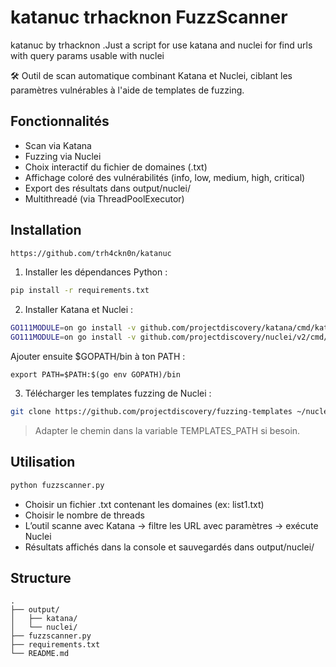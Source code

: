# katanuc trhacknon FuzzScanner
katanuc by trhacknon .Just a script for use katana and nuclei for find urls with query params usable with nuclei

🛠️ Outil de scan automatique combinant Katana et Nuclei, ciblant les paramètres vulnérables à l'aide de templates de fuzzing.

## Fonctionnalités

- Scan via Katana
- Fuzzing via Nuclei
- Choix interactif du fichier de domaines (.txt)
- Affichage coloré des vulnérabilités (info, low, medium, high, critical)
- Export des résultats dans output/nuclei/
- Multithreadé (via ThreadPoolExecutor)

## Installation

```bash
https://github.com/trh4ckn0n/katanuc
```

1. Installer les dépendances Python :

```bash
pip install -r requirements.txt
```

2. Installer Katana et Nuclei :

```bash
GO111MODULE=on go install -v github.com/projectdiscovery/katana/cmd/katana@latest
GO111MODULE=on go install -v github.com/projectdiscovery/nuclei/v2/cmd/nuclei@latest
```

Ajouter ensuite $GOPATH/bin à ton PATH :

```
export PATH=$PATH:$(go env GOPATH)/bin
```

3. Télécharger les templates fuzzing de Nuclei :

```bash
git clone https://github.com/projectdiscovery/fuzzing-templates ~/nuclei-templates-fuzzing
```

> Adapter le chemin dans la variable TEMPLATES_PATH si besoin.

## Utilisation

```bash
python fuzzscanner.py
```

- Choisir un fichier .txt contenant les domaines (ex: list1.txt)
- Choisir le nombre de threads
- L’outil scanne avec Katana → filtre les URL avec paramètres → exécute Nuclei
- Résultats affichés dans la console et sauvegardés dans output/nuclei/

## Structure

```
.
├── output/
│   ├── katana/
│   └── nuclei/
├── fuzzscanner.py
├── requirements.txt
└── README.md
```
